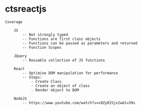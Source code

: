 # ctsreactjs

    Coverage

        JS
            -- Not strongly typed
            -- Functions are first class objects
            -- Functions can be passed as parameters and returned
            -- Function Scopes

        JQuery
            -- Resuable collection of JS functions

        React
            -- Optimise DOM manipulation for performance
            -- Steps:
                - Create Class
                - Create an object of class
                - Render object to DOM

        NodeJS
            -- https://www.youtube.com/watch?v=s9Zy8ISjxIw&t=39s
            
